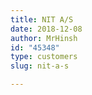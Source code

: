 ```yaml
---
title: NIT A/S
date: 2018-12-08
author: MrHinsh
id: "45348"
type: customers
slug: nit-a-s

---
```







